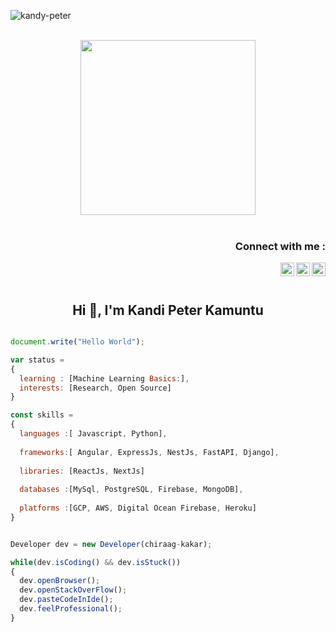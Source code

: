 <p align="left"> <img src="https://komarev.com/ghpvc/?username=kandy-peter" alt="kandy-peter" /> </p>


<p align="center">
<br><img src="https://github.com/chiraag-kakar/chiraag-kakar/blob/master/hadder.gif" width="280px"><br><br>
</p>
<h3 align="right">Connect with me :</h3>
<a href="https://www.linkedin.com/in/kandi-peter-kamuntu/">
  <img align="right" alt="Kandi Peter - LinkedIn" width="22px" src="https://upload.wikimedia.org/wikipedia/commons/thumb/e/e9/Linkedin_icon.svg/256px-Linkedin_icon.svg.png"/>
</a>
<a href="https://x.com/peter_kandy">
  <img align="right" alt="Kandi Peter - Twitter" width="22px" src="https://upload.wikimedia.org/wikipedia/sco/9/9f/Twitter_bird_logo_2012.svg"/>
</a>
<a mailto="kandypeter03@gmail.com">
  <img align="right" alt="Kandi Peter - Gmail" width="22px" src="https://logowik.com/content/uploads/images/gmail-new-icon5198.jpg"/>
</a>
<br/>
<br/>
<h2 align="center">Hi 👋, I'm Kandi Peter Kamuntu</h1>


```js

document.write("Hello World");

var status = 
{ 
  learning : [Machine Learning Basics:],
  interests: [Research, Open Source]
}

const skills = 
{
  languages :[ Javascript, Python],
  
  frameworks:[ Angular, ExpressJs, NestJs, FastAPI, Django],
  
  libraries: [ReactJs, NextJs]
  
  databases :[MySql, PostgreSQL, Firebase, MongoDB],
  
  platforms :[GCP, AWS, Digital Ocean Firebase, Heroku]
}


Developer dev = new Developer(chiraag-kakar);

while(dev.isCoding() && dev.isStuck())  
{
  dev.openBrowser();
  dev.openStackOverFlow();
  dev.pasteCodeInIde();
  dev.feelProfessional();
}


```
